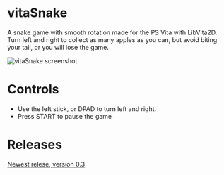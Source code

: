 # vitaSnake
A snake game with smooth rotation made for the PS Vita with LibVita2D.  
Turn left and right to collect as many apples as you can, but avoid biting your tail, or you will lose the game.

![vitaSnake screenshot](https://i.imgur.com/Qr88uv9.jpg)

# Controls
* Use the left stick, or DPAD to turn left and right.
* Press START to pause the game

# Releases
[Newest relese, version 0.3](https://github.com/Grzybojad/vitaSnake/releases/tag/0.3)  

